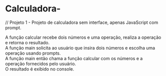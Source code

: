 # Calculadora-
// Projeto 1 - Projeto de calculadora sem interface, apenas JavaScript com prompt.

A função calcular recebe dois números e uma operação, realiza a operação e retorna o resultado.<br>
A função main solicita ao usuário que insira dois números e escolha uma operação usando prompts.<br>
A função main então chama a função calcular com os números e a operação fornecidos pelo usuário.<br>
O resultado é exibido no console.